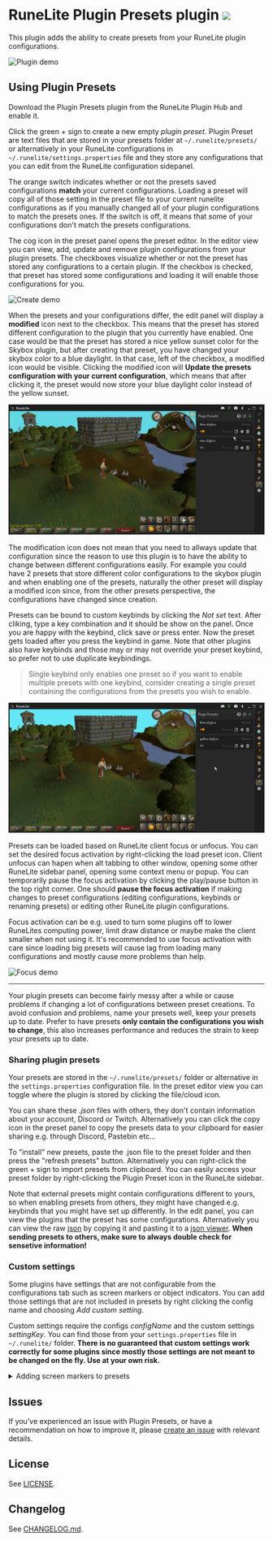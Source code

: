# RuneLite Plugin Presets plugin [![](https://img.shields.io/endpoint?url=https://i.pluginhub.info/shields/installs/plugin/plugin-presets)](https://runelite.net/plugin-hub)

This plugin adds the ability to create presets from your RuneLite plugin configurations.

![Plugin demo](readme_visuals/plugin_presets_demo.gif)

## Using Plugin Presets

Download the Plugin Presets plugin from the RuneLite Plugin Hub and enable it.

Click the green + sign to create a new empty _plugin preset_. Plugin Preset are text files that are stored in your presets folder at `~/.runelite/presets/` or alternatively in your RuneLite configurations in `~/.runelite/settings.properties` file and they store any configurations that you can edit from the RuneLite configuration sidepanel.

The orange switch indicates whether or not the presets saved configurations **match** your current configurations. Loading a preset will copy all of those setting in the preset file to your current runelite configurations as if you manually changed all of your plugin configurations to match the presets ones. If the switch is off, it means that some of your configurations don't match the presets configurations.

The cog icon in the preset panel opens the preset editor. In the editor view you can view, add, update and remove plugin configurations from your plugin presets. The checkboxes visualize whether or not the preset has stored any configurations to a certain plugin. If the checkbox is checked, that preset has stored some configurations and loading it will enable those configurations for you.

![Create demo](readme_visuals/create_preset_demo.gif)

When the presets and your configurations differ, the edit panel will display a **modified** icon next to the checkbox. This means that the preset has stored different configuration to the plugin that you currently have enabled. One case would be that the preset has stored a nice yellow sunset color for the Skybox plugin, but after creating that preset, you have changed your skybox color to a blue daylight. In that case, left of the checkbox, a modified icon would be visible. Clicking the modified icon will **Update the presets configuration with your current configuration**, which means that after clicking it, the preset would now store your blue daylight color instead of the yellow sunset.

![Update demo](readme_visuals/update_preset_demo.gif)

The modification icon does not mean that you need to allways update that configuration since the reason to use this plugin is to have the ability to change between different configurations easily. For example you could have 2 presets that store different color configurations to the skybox plugin and when enabling one of the presets, naturally the other preset will display a modified icon since, from the other presets perspective, the configurations have changed since creation.  

Presets can be bound to custom keybinds by clicking the _Not set_ text. After cliking, type a key combination and it should be show on the panel. Once you are happy with the keybind, click save or press enter. Now the preset gets loaded after you press the keybind in game. Note that other plugins also have keybinds and those may or may not override your preset keybind, so prefer not to use duplicate keybindings.

> Single keybind only enables one preset so if you want to enable multiple presets with one keybind, consider creating a single preset containing the configurations from the presets you wish to enable.

![Keybind demo](readme_visuals/keybind_demo.gif)

Presets can be loaded based on RuneLite client focus or unfocus. You can set the desired focus activation by right-clicking the load preset icon. Client unfocus can hapen when alt tabbing to other window, opening some other RuneLite sidebar panel, opening some context menu or popup. You can temporarily pause the focus activation by clicking the play/pause button in the top right corner. One should **pause the focus activation** if making changes to preset configurations (editing configurations, keybinds or renaming presets) or editing other RuneLite plugin configurations.

Focus activation can be e.g. used to turn some plugins off to lower RuneLites computing power, limit draw distance or maybe make the client smaller when not using it. It's recommended to use focus activation with care since loading big presets will cause lag from loading many configurations and mostly cause more problems than help.

![Focus demo](readme_visuals/focus_demo.gif)

---

Your plugin presets can become fairly messy after a while or cause problems if changing a lot of configurations between preset creations. To avoid confusion and problems, name your presets well, keep your presets up to date. Prefer to have presets **only contain the configurations you wish to change**, this also increases performance and reduces the strain to keep your presets up to date.

### Sharing plugin presets

Your presets are stored in the `~/.runelite/presets/` folder or alternative in the `settings.properties` configuration file. In the preset editor view you can toggle where the plugin is stored by clicking the file/cloud icon.

You can share these _.json_ files with others, they don't contain information about your account, Discord or Twitch. Alternatively you can click the copy icon in the preset panel to copy the presets data to your clipboard for easier sharing e.g. through Discord, Pastebin etc...

To "install" new presets, paste the .json file to the preset folder and then press the "refresh presets" button. Alternatively you can right-click the green + sign to import presets from clipboard. You can easily access your preset folder by right-clicking the Plugin Preset icon in the RuneLite sidebar.

Note that external presets might contain configurations different to yours, so when enabling presets from others, they might have changed e.g. keybinds that you might have set up differently. In the edit panel, you can view the plugins that the preset has some configurations. Alternatively you can view the raw [json](https://en.wikipedia.org/wiki/JSON) by copying it and pasting it to a [json viewer](http://jsonviewer.stack.hu/). **When sending presets to others, make sure to always double check for sensetive information!**

### Custom settings

Some plugins have settings that are not configurable from the configurations tab such as screen markers or object indicators. You can add those settings that are not included in presets by right clicking the config name and choosing _Add custom setting_.

Custom settings require the configs _configName_ and the custom settings _settingKey_. You can find those from your `settings.properties` file in `~/.runelite/` folder. **There is no guaranteed that custom settings work correctly for some plugins since mostly those settings are not meant to be changed on the fly. Use at your own risk.**

<details>
  <summary>Adding screen markers to presets</summary>
    Screen markers are not added to presets automatically since you can't edit markers from the configurations tab.
    To add markers to your presets, add custom setting "screenmarkers.markers" to your screen markers configurations and then "Markers" setting should be added to the preset.

![Update demo](readme_visuals/markers_demo.gif)
</details>

## Issues

If you've experienced an issue with Plugin Presets, or have a recommendation on how to improve it, please [create an issue](https://github.com/antero111/plugin-presets/issues/new) with relevant details.

## License

See [LICENSE](LICENSE).

## Changelog

See [CHANGELOG.md](CHANGELOG.md).
